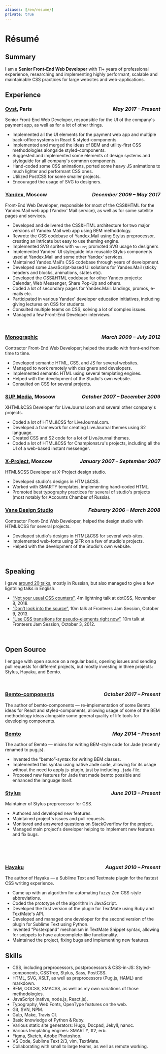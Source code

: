 ```yaml
---
aliases: [/en/resume/]
private: true
---
```


# Résumé

<style>
h1 {
  margin-bottom: 1rem !important;
}
h3 {
  display: flex;
  align-items: baseline;
}
h3 > em {
  margin-left: auto;
}
dl,dt,dd {margin:0;padding: 0;}
</style>

## Summary

I am a **Senior Front-End Web Developer** with 11+ years of professional experience, researching and implementing highly performant, scalable and maintainable CSS practices for large websites and web-applications.

## Experience

### [Oyst](https://www.oyst.com), Paris    _May 2017 – Present_

Senior Front-End Web Developer, responsible for the UI of the company's payment app, as well as for a lot of other things.

- Implemented all the UI elements for the payment web app and multiple back-office systems in React & styled-components.
- Implemented and merged the ideas of BEM and utility-first CSS methodologies alongside styled-components.
- Suggested and implemented some elements of design systems and styleguide for all company's common components.
- Hand-coded some CSS animations, ported some heavy JS animations to much lighter and performant CSS ones.
- Utilized PostCSS for some smaller projects.
- Encouraged the usage of SVG to designers.


### [Yandex](https://yandex.com/company/), Moscow    _December 2009 – May 2017_

Front-End Web Developer, responsible for most of the CSS&HTML for the Yandex.Mail web app (Yandex' Mail service), as well as for some satellite pages and services.

- Developed and delivered the CSS&HTML architecture for two major versions of Yandex.Mail web app using BEM methodology.
- Rewrote the CSS codebase of Yandex.Mail using Stylus preprocessor, creating an intricate but easy to use theming engine.
- Implemented SVG sprites with `<use>`; promoted SVG usage to designers.
- Implemented Yandex' UI styleguide into reusable Stylus components used at Yandex.Mail and some other Yandex' services.
- Maintained Yandex.Mail's CSS codebase through years of development.
- Developed some JavaScript-based UI solutions for Yandex.Mail (sticky headers and blocks, animations, states etc).
- Developed the CSS&HTML codebase for other Yandex projects: Calendar, Web Messenger, Share Pop-Up and others.
- Coded a lot of secondary pages for Yandex.Mail: landings, promos, e-mails etc.
- Participated in various Yandex' developer education initiatives, including giving lectures on CSS for students.
- Consulted multiple teams on CSS, solving a lot of complex issues.
- Managed a few Front-End Developer interviews.

<br class="only-print" />

### [Monographic](http://monographic.ru)    _March 2009 – July 2012_

Contractor Front-End Web Developer; helped the studio with front-end from time to time.

- Developed semantic HTML, CSS, and JS for several websites.
- Managed to work remotely with designers and developers.
- Implemented semantic HTML using several templating engines.
- Helped with the development of the Studio's own website.
- Consulted on CSS for several projects.

### [SUP Media](https://en.wikipedia.org/wiki/SUP_Media), Moscow    _October 2007 – December 2009_

XHTML&CSS Developer for LiveJournal.com and several other company's projects.

- Coded a lot of HTML&CSS for LiveJournal.com.
- Developed a framework for creating LiveJournal themes using S2 language.
- Created CSS and S2 code for a lot of LiveJournal themes.
- Coded a lot of HTML&CSS for Championat.ru's projects, including all the UI of a web-based instant messenger.


### [X-Project](http://www.xproject.ru), Moscow    _January 2007 – September 2007_

HTML&CSS Developer at X-Project design studio.

- Developed studio's designs in HTML&CSS.
- Worked with SMARTY templates, implementing hand-coded HTML.
- Promoted best typography practices for several of studio's projects (most notably for Accounts Chamber of Russia).


### [Vane Design Studio](http://vane.ru)    _Feburary 2006 – March 2008_

Contractor Front-End Web Developer, helped the design studio with HTML&CSS for several projects.

- Developed studio's designs in HTML&CSS for several web-sites.
- Implemented web-fonts using SIFR on a few of studio's projects.
- Helped with the development of the Studio's own website.

<br class="only-print" />

## Speaking

I gave [around 20 talks](https://kizu.dev/ru/talks/), mostly in Russian, but also managed to give a few ligntning talks in English:

- [“Not your usual CSS counters”](https://confpad.io/2018-11-08-dotcss-2018/8-not-your-usual-css-counters), 4m lightning talk at dotCSS, November 8, 2018.
- [“Don’t look into the source”](https://vimeo.com/77929464), 10m talk at Fronteers Jam Session, October 9, 2013.
- [“Use CSS transitions for pseudo-elements right now”](http://fronteers.nl/congres/2012/jam-session/use-css-transitions-for-pseudo-elements-right-now-roman-komarov), 10m talk at Fronteers Jam Session, October 3, 2012.

<br class="only-print" />

## Open Source

I engage with open source on a regular basis, opening issues and sending pull requests for different projects, but mostly investing in three projects: Stylus, Hayaku, and Bemto.

<br class="only-print" />


### [Bemto-components](https://github.com/kizu/bemto-components)    _October 2017 – Present_

The author of bemto-components — re-implementation of some Bemto ideas for React and styled-components, allowing usage of some of the BEM methodology ideas alongside some general quality of life tools for developing components.

### [Bemto](https://github.com/kizu/bemto)    _May 2014 – Present_

The author of Bemto — mixins for writing BEM-style code for Jade (recently renamed to pug.js).

- Invented the “bemto”-syntax for writing BEM classes.
- Implemented this syntax using native Jade code, allowing for its usage without the need to apply js-plugin, just by including `.jade`-file.
- Proposed new features for Jade that made bemto possible and enhanced the language itself.


### [Stylus](https://github.com/stylus/stylus/)    _June 2013 – Present_

Maintainer of Stylus preprocessor for CSS.

- Authored and developed new features.
- Maintained project's issues and pull requests.
- Monitored and answered questions on StackOverflow for the project.
- Managed main project's developer helping to implement new features and fix bugs.

<br class="only-print" />
<br class="only-print" />
<br class="only-print" />

### [Hayaku](https://github.com/hayaku/hayaku)    _August 2010 – Present_

The author of Hayaku — a Sublime Text and Textmate plugin for the fastest CSS writing experience.

- Came up with an algorithm for automating fuzzy Zen CSS-style abbreviations.
- Coded the prototype of the algorithm in JavaScript.
- Developed the first version of the plugin for TextMate using Ruby and TextMate's API.
- Developed and managed one developer for the second version of the plugin for Sublime Text using Python.
- Invented “Postexpand” mechanism in TextMate Snippet syntax, allowing for snippets to have autocomplete-like functionality.
- Maintained the project, fixing bugs and implementing new features.


## Skills

- CSS, including preprocessors, postprocessors & CSS-in-JS: Styled-components, CSSTree, Stylus, Sass, PostCSS.
- HTML, SVG, XSLT, as well as preprocessors (Pug.js, HAML) and markdown.
- BEM, OOCSS, SMACSS, as well as my own variations of those methodologies.
- JavaScript (native, node.js, React.js).
- Typography, Web Fonts, OpenType features on the web.
- Git, SVN, NPM.
- Gulp, Make, Travis CI.
- Basic knowledge of Python & Ruby.
- Various static site generators: Hugo, Docpad, Jekyll, nanoc.
- Various templating engines: SMARTY, tt2, erb.
- Figma, Sketch, Adobe Photoshop.
- VS Code, Sublime Text 2/3, vim, TextMate.
- Collaborating with small to large teams, as well as remote working.

